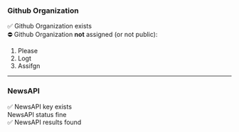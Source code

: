 ### Github Organization  
:white_check_mark: Github Organization exists  
:no_entry: Github Organization **not** assigned (or not public):  
1. Please  
2. Logt  
3. Assifgn  
---  
### NewsAPI  
:white_check_mark: NewsAPI key exists  
NewsAPI status fine  
:white_check_mark: NewsAPI results found  
